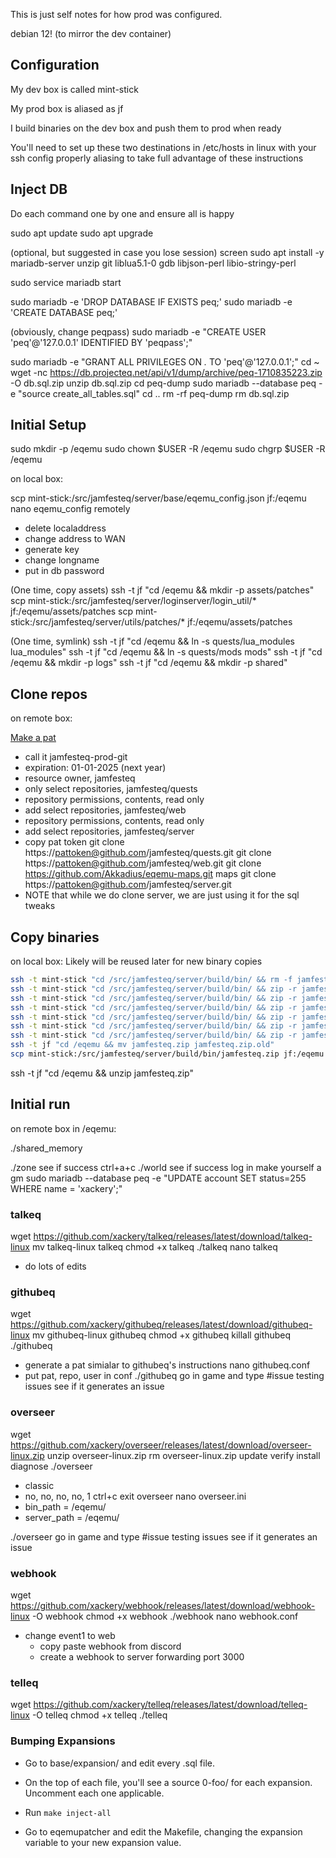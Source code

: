 This is just self notes for how prod was configured.

debian 12! (to mirror the dev container)

## Configuration

My dev box is called mint-stick

My prod box is aliased as jf

I build binaries on the dev box and push them to prod when ready

You'll need to set up these two destinations in /etc/hosts in linux with your ssh config properly aliasing to take full advantage of these instructions

## Inject DB

Do each command one by one and ensure all is happy

sudo apt update
sudo apt upgrade

(optional, but suggested in case you lose session)
screen
sudo apt install -y mariadb-server unzip git liblua5.1-0 gdb libjson-perl libio-stringy-perl

sudo service mariadb start

sudo mariadb -e 'DROP DATABASE IF EXISTS peq;'
sudo mariadb -e 'CREATE DATABASE peq;'

(obviously, change peqpass)
sudo mariadb -e "CREATE USER 'peq'@'127.0.0.1' IDENTIFIED BY 'peqpass';"

sudo mariadb -e "GRANT ALL PRIVILEGES ON *.* TO 'peq'@'127.0.0.1';"
cd ~
wget -nc https://db.projecteq.net/api/v1/dump/archive/peq-1710835223.zip -O db.sql.zip
unzip db.sql.zip
cd peq-dump
sudo mariadb --database peq -e "source create_all_tables.sql"
cd ..
rm -rf peq-dump
rm db.sql.zip

## Initial Setup

sudo mkdir -p /eqemu
sudo chown $USER -R /eqemu
sudo chgrp $USER -R /eqemu

on local box:

scp mint-stick:/src/jamfesteq/server/base/eqemu_config.json jf:/eqemu
nano eqemu_config remotely
- delete localaddress
- change address to WAN
- generate key
- change longname
- put in db password

(One time, copy assets)
ssh -t jf "cd /eqemu && mkdir -p assets/patches"
scp mint-stick:/src/jamfesteq/server/loginserver/login_util/* jf:/eqemu/assets/patches
scp mint-stick:/src/jamfesteq/server/utils/patches/* jf:/eqemu/assets/patches

(One time, symlink)
ssh -t jf "cd /eqemu && ln -s quests/lua_modules lua_modules"
ssh -t jf "cd /eqemu && ln -s quests/mods mods"
ssh -t jf "cd /eqemu && mkdir -p logs"
ssh -t jf "cd /eqemu && mkdir -p shared"

## Clone repos

on remote box:

[Make a pat](https://github.com/settings/personal-access-tokens/new)
- call it jamfesteq-prod-git
- expiration: 01-01-2025 (next year)
- resource owner, jamfesteq
- only select repositories, jamfesteq/quests
- repository permissions, contents, read only
- add select repositories, jamfesteq/web
- repository permissions, contents, read only
- add select repositories, jamfesteq/server
- copy pat token
git clone https://pattoken@github.com/jamfesteq/quests.git
git clone https://pattoken@github.com/jamfesteq/web.git
git clone https://github.com/Akkadius/eqemu-maps.git maps
git clone https://pattoken@github.com/jamfesteq/server.git
- NOTE that while we do clone server, we are just using it for the sql tweaks


## Copy binaries

on local box:
Likely will be reused later for new binary copies

```sh
ssh -t mint-stick "cd /src/jamfesteq/server/build/bin/ && rm -f jamfesteq.zip"
ssh -t mint-stick "cd /src/jamfesteq/server/build/bin/ && zip -r jamfesteq.zip zone"
ssh -t mint-stick "cd /src/jamfesteq/server/build/bin/ && zip -r jamfesteq.zip world"
ssh -t mint-stick "cd /src/jamfesteq/server/build/bin/ && zip -r jamfesteq.zip shared_memory"
ssh -t mint-stick "cd /src/jamfesteq/server/build/bin/ && zip -r jamfesteq.zip *.a"
ssh -t mint-stick "cd /src/jamfesteq/server/build/bin/ && zip -r jamfesteq.zip queryserv"
ssh -t mint-stick "cd /src/jamfesteq/server/build/bin/ && zip -r jamfesteq.zip ucs"
ssh -t jf "cd /eqemu && mv jamfesteq.zip jamfesteq.zip.old"
scp mint-stick:/src/jamfesteq/server/build/bin/jamfesteq.zip jf:/eqemu
```

ssh -t jf "cd /eqemu && unzip jamfesteq.zip"


## Initial run

on remote box in /eqemu:

./shared_memory

./zone
see if success
ctrl+a+c
./world
see if success
log in
make yourself a gm
sudo mariadb --database peq -e "UPDATE account SET status=255 WHERE name = 'xackery';"

### talkeq
wget https://github.com/xackery/talkeq/releases/latest/download/talkeq-linux
mv talkeq-linux talkeq
chmod +x talkeq
./talkeq
nano talkeq
- do lots of edits

### githubeq

wget https://github.com/xackery/githubeq/releases/latest/download/githubeq-linux
mv githubeq-linux githubeq
chmod +x githubeq
killall githubeq
./githubeq
- generate a pat simialar to githubeq's instructions
nano githubeq.conf
- put pat, repo, user in conf
./githubeq
go in game and type #issue testing issues
see if it generates an issue

### overseer

wget https://github.com/xackery/overseer/releases/latest/download/overseer-linux.zip
unzip overseer-linux.zip
rm overseer-linux.zip update verify install diagnose
./overseer
- classic
- no, no, no, no, 1
ctrl+c exit overseer
nano overseer.ini
- bin_path = /eqemu/
- server_path = /eqemu/

./overseer
go in game and type #issue testing issues
see if it generates an issue

### webhook

wget https://github.com/xackery/webhook/releases/latest/download/webhook-linux -O webhook
chmod +x webhook
./webhook
nano webhook.conf
- change event1 to web
	- copy paste webhook from discord
	- create a webhook to server forwarding port 3000

### telleq

wget https://github.com/xackery/telleq/releases/latest/download/telleq-linux -O telleq
chmod +x telleq
./telleq

### Bumping Expansions

- Go to base/expansion/ and edit every .sql file.
- On the top of each file, you'll see a source 0-foo/ for each expansion. Uncomment each one applicable.
- Run `make inject-all`

- Go to eqemupatcher and edit the Makefile, changing the expansion variable to your new expansion value.


